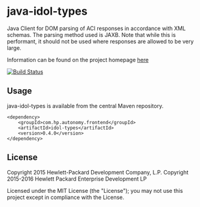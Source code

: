 # java-idol-types

Java Client for DOM parsing of ACI responses in accordance with XML schemas.
The parsing method used is JAXB.
Note that while this is performant, it should not be used where responses are allowed to be very large.

Information can be found on the project homepage [here](http://hpe-idol.github.io/java-idol-types)

[![Build Status](https://travis-ci.org/hpe-idol/java-idol-types.svg?branch=master)](https://travis-ci.org/hpe-idol/java-idol-types)

## Usage

java-idol-types is available from the central Maven repository.

    <dependency>
        <groupId>com.hp.autonomy.frontend</groupId>
        <artifactId>idol-types</artifactId>
        <version>0.4.0</version>
    </dependency>

## License
Copyright 2015 Hewlett-Packard Development Company, L.P.
Copyright 2015-2016 Hewlett Packard Enterprise Development LP

Licensed under the MIT License (the "License"); you may not use this project except in compliance with the License.
